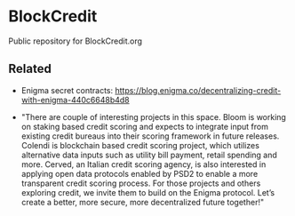 # BlockCredit
Public repository for BlockCredit.org

## Related  

 - Enigma secret contracts: https://blog.enigma.co/decentralizing-credit-with-enigma-440c6648b4d8  
 
 - "There are couple of interesting projects in this space. Bloom is working on staking based credit scoring and expects to integrate input from existing credit bureaus into their scoring framework in future releases. Colendi is blockchain based credit scoring project, which utilizes alternative data inputs such as utility bill payment, retail spending and more. Cerved, an Italian credit scoring agency, is also interested in applying open data protocols enabled by PSD2 to enable a more transparent credit scoring process. For those projects and others exploring credit, we invite them to build on the Enigma protocol. Let’s create a better, more secure, more decentralized future together!"  
